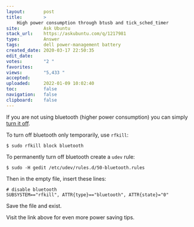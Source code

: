 ```yaml
---
layout:       post
title:        >
    High power consumption through btusb and tick_sched_timer
site:         Ask Ubuntu
stack_url:    https://askubuntu.com/q/1217981
type:         Answer
tags:         dell power-management battery
created_date: 2020-03-17 22:50:35
edit_date:    
votes:        "2 "
favorites:    
views:        "5,433 "
accepted:     
uploaded:     2022-01-09 10:02:40
toc:          false
navigation:   false
clipboard:    false
---
```


If you are not using bluetooth (higher power consumption) you can simply [turn it off][1].

To turn off bluetooth only temporarily, use `rfkill`:

``` 
$ sudo rfkill block bluetooth

```

To permanently turn off bluetooth create a `udev` rule:

``` 
$ sudo -H gedit /etc/udev/rules.d/50-bluetooth.rules

```

Then in the empty file, insert these lines:

``` 
# disable bluetooth
SUBSYSTEM=="rfkill", ATTR{type}=="bluetooth", ATTR{state}="0"

```

Save the file and exist.

Visit the link above for even more power saving tips.

  [1]: https://wiki.archlinux.org/index.php/Power_management#Bluetooth
